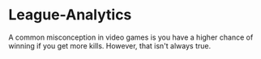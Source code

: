# League-Analytics

A common misconception in video games is you have a higher chance of winning if you get more kills. However, that isn't always true.

